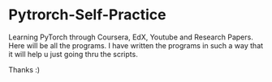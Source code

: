 # Pytrorch-Self-Practice
Learning PyTorch through Coursera, EdX, Youtube and Research Papers. Here will be all the programs. I have written the programs in such a way that it will help u just going thru the scripts. 

Thanks :)
